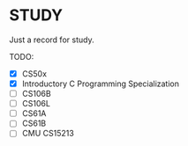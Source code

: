# STUDY

Just a record for study.

TODO:
- [x] CS50x
- [x] Introductory C Programming Specialization
- [ ] CS106B
- [ ] CS106L
- [ ] CS61A
- [ ] CS61B
- [ ] CMU CS15213
